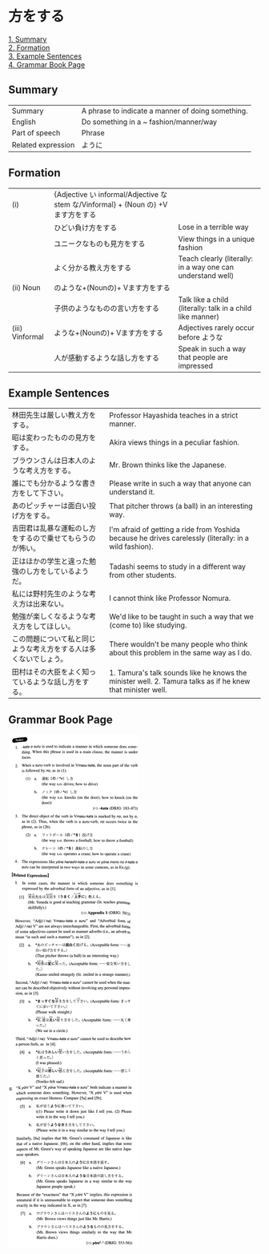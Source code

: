 # 方をする

[1. Summary](#summary)<br>
[2. Formation](#formation)<br>
[3. Example Sentences](#example-sentences)<br>
[4. Grammar Book Page](#grammar-book-page)<br>


## Summary

<table><tr>   <td>Summary</td>   <td>A phrase to indicate a manner of doing something.</td></tr><tr>   <td>English</td>   <td>Do something in a ~ fashion/manner/way</td></tr><tr>   <td>Part of speech</td>   <td>Phrase</td></tr><tr>   <td>Related expression</td>   <td>ように</td></tr></table>

## Formation

<table class="table"> <tbody><tr class="tr head"> <td class="td"><span class="numbers">(i)</span>  </td> <td class="td"><span>{Adjective い informal/Adjective な stem な/Vinformal} + (Noun の) +Vます<span class="concept">方をする</span></span></td> <td class="td"><span>&nbsp;</span></td> </tr> <tr class="tr"> <td class="td"><span>&nbsp;</span></td> <td class="td"><span>ひどい負け<span class="concept">方をする</span></span> </td> <td class="td"><span>Lose in a terrible way</span></td> </tr> <tr class="tr"> <td class="td"><span>&nbsp;</span></td> <td class="td"><span>ユニーク<span class="concept">な</span>ものも見<span class="concept">方をする</span></span> </td> <td class="td"><span>View things in a unique fashion</span></td> </tr> <tr class="tr"> <td class="td"><span>&nbsp;</span></td> <td class="td"><span>よく分かる教え<span class="concept">方をする</span></span> </td> <td class="td"><span>Teach clearly (literally: in a way one can understand    well)</span> </td> </tr> <tr class="tr head"> <td class="td"><span class="numbers">(ii)</span> <span> <span class="bold">Noun</span></span></td> <td class="td"><span class="concept">のような</span><span>+(Nounの)+ Vます<span class="concept">方をする</span></span></td> <td class="td"><span>&nbsp;</span></td> </tr> <tr class="tr"> <td class="td"><span>&nbsp;</span></td> <td class="td"><span>子供<span class="concept">のような</span>ものの言い<span class="concept">方をする</span></span> </td> <td class="td"><span>Talk like a child (literally: talk in a    child like manner)</span> </td> </tr> <tr class="tr head"> <td class="td"><span class="numbers">(iii)</span> <span> <span class="bold">Vinformal</span></span></td> <td class="td"><span class="concept">ような</span><span>+(Nounの)+ Vます<span class="concept">方をする</span></span></td> <td class="td"><span>Adjectives rarely occur before ような</span></td> </tr> <tr class="tr"> <td class="td"><span>&nbsp;</span></td> <td class="td"><span>人が感動する<span class="concept">ような</span>話し<span class="concept">方をする</span></span> </td> <td class="td"><span>Speak in such a way that people are impressed</span></td> </tr> </tbody></table>

## Example Sentences

<table><tr>   <td>林田先生は厳しい教え方をする。</td>   <td>Professor Hayashida teaches in a strict manner.</td></tr><tr>   <td>昭は変わったものの見方をする。</td>   <td>Akira views things in a peculiar fashion.</td></tr><tr>   <td>ブラウンさんは日本人のような考え方をする。</td>   <td>Mr. Brown thinks like the Japanese.</td></tr><tr>   <td>誰にでも分かるような書き方をして下さい。</td>   <td>Please write in such a way that anyone can understand it.</td></tr><tr>   <td>あのピッチャーは面白い投げ方をする。</td>   <td>That pitcher throws (a ball) in an interesting way.</td></tr><tr>   <td>吉田君は乱暴な運転のし方をするので乗せてもらうのが怖い。</td>   <td>I'm afraid of getting a ride from Yoshida because he drives carelessly (literally: in a wild fashion).</td></tr><tr>   <td>正はほかの学生と違った勉強のし方をしているようだ。</td>   <td>Tadashi seems to study in a different way from other students.</td></tr><tr>   <td>私には野村先生のような考え方は出来ない。</td>   <td>I cannot think like Professor Nomura.</td></tr><tr>   <td>勉強が楽しくなるような考え方をしてほしい。</td>   <td>We'd like to be taught in such a way that we (come to) like studying.</td></tr><tr>   <td>この問題について私と同じような考え方をする人は多くないでしょう。</td>   <td>There wouldn't be many people who think about this problem in the same way as I do.</td></tr><tr>   <td>田村はその大臣をよく知っているような話し方をする。</td>   <td>1. Tamura's talk sounds like he knows the minister well. 2. Tamura talks as if he knew that minister well.</td></tr></table>

## Grammar Book Page

![](../img/Intermediate方をする.png)

